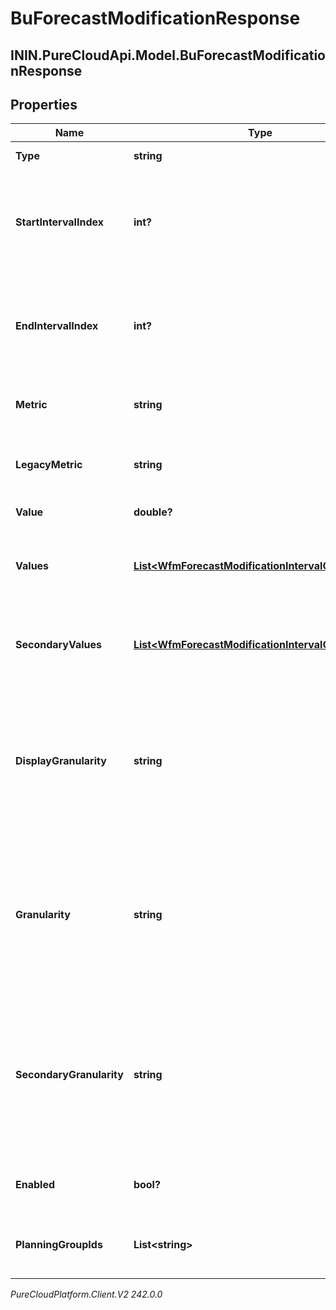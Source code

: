 # BuForecastModificationResponse

## ININ.PureCloudApi.Model.BuForecastModificationResponse

## Properties

|Name | Type | Description | Notes|
|------------ | ------------- | ------------- | -------------|
| **Type** | **string** | The type of the modification | |
| **StartIntervalIndex** | **int?** | The number of intervals past referenceStartDate representing the first interval to which this modification applies | [optional] |
| **EndIntervalIndex** | **int?** | The number of intervals past referenceStartDate representing the last interval to which this modification applies | [optional] |
| **Metric** | **string** | The metric to which this modification applies | |
| **LegacyMetric** | **string** | The legacy metric to which this modification applies if applicable | [optional] |
| **Value** | **double?** | The value of the modification | [optional] |
| **Values** | [**List&lt;WfmForecastModificationIntervalOffsetValue&gt;**](WfmForecastModificationIntervalOffsetValue) | The list of modification values. Only applicable for grid-type modifications | |
| **SecondaryValues** | [**List&lt;WfmForecastModificationIntervalOffsetValue&gt;**](WfmForecastModificationIntervalOffsetValue) | The list of modification secondary values. Only applicable for multi granularity modifications | [optional] |
| **DisplayGranularity** | **string** | The client side display granularity of the modification, expressed in the ISO-8601 duration format. Periods are represented as an ISO-8601 string. For example: P1D or P1DT12H | |
| **Granularity** | **string** | The actual granularity of the modification as stored behind the scenes, expressed in the ISO-8601 duration format. Periods are represented as an ISO-8601 string. For example: P1D or P1DT12H | |
| **SecondaryGranularity** | **string** | The granularity of the &#39;secondaryValues&#39; modification as stored behind the scenes, expressed in the ISO-8601 duration format. Periods are represented as an ISO-8601 string. For example: P1D or P1DT12H | [optional] |
| **Enabled** | **bool?** | Whether the modification is enabled for the forecast | |
| **PlanningGroupIds** | **List&lt;string&gt;** | The IDs of the planning groups to which this forecast modification applies | |



_PureCloudPlatform.Client.V2 242.0.0_
